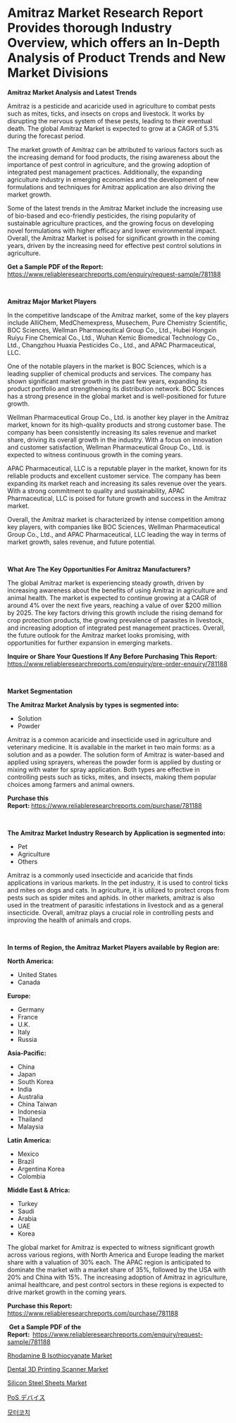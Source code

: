 <p><h1>Amitraz Market Research Report Provides thorough Industry Overview, which offers an In-Depth Analysis of Product Trends and New Market Divisions</h1></p><p><strong>Amitraz Market Analysis and Latest Trends</strong></p>
<p><p>Amitraz is a pesticide and acaricide used in agriculture to combat pests such as mites, ticks, and insects on crops and livestock. It works by disrupting the nervous system of these pests, leading to their eventual death. The global Amitraz Market is expected to grow at a CAGR of 5.3% during the forecast period.</p><p>The market growth of Amitraz can be attributed to various factors such as the increasing demand for food products, the rising awareness about the importance of pest control in agriculture, and the growing adoption of integrated pest management practices. Additionally, the expanding agriculture industry in emerging economies and the development of new formulations and techniques for Amitraz application are also driving the market growth.</p><p>Some of the latest trends in the Amitraz Market include the increasing use of bio-based and eco-friendly pesticides, the rising popularity of sustainable agriculture practices, and the growing focus on developing novel formulations with higher efficacy and lower environmental impact. Overall, the Amitraz Market is poised for significant growth in the coming years, driven by the increasing need for effective pest control solutions in agriculture.</p></p>
<p><strong>Get a Sample PDF of the Report:&nbsp;</strong> <a href="https://www.reliableresearchreports.com/enquiry/request-sample/781188">https://www.reliableresearchreports.com/enquiry/request-sample/781188</a></p>
<p>&nbsp;</p>
<p><strong>Amitraz Major Market Players</strong></p>
<p><p>In the competitive landscape of the Amitraz market, some of the key players include AlliChem, MedChemexpress, Musechem, Pure Chemistry Scientific, BOC Sciences, Wellman Pharmaceutical Group Co., Ltd., Hubei Hongxin Ruiyu Fine Chemical Co., Ltd., Wuhan Kemic Biomedical Technology Co., Ltd., Changzhou Huaxia Pesticides Co., Ltd., and APAC Pharmaceutical, LLC.</p><p>One of the notable players in the market is BOC Sciences, which is a leading supplier of chemical products and services. The company has shown significant market growth in the past few years, expanding its product portfolio and strengthening its distribution network. BOC Sciences has a strong presence in the global market and is well-positioned for future growth.</p><p>Wellman Pharmaceutical Group Co., Ltd. is another key player in the Amitraz market, known for its high-quality products and strong customer base. The company has been consistently increasing its sales revenue and market share, driving its overall growth in the industry. With a focus on innovation and customer satisfaction, Wellman Pharmaceutical Group Co., Ltd. is expected to witness continuous growth in the coming years.</p><p>APAC Pharmaceutical, LLC is a reputable player in the market, known for its reliable products and excellent customer service. The company has been expanding its market reach and increasing its sales revenue over the years. With a strong commitment to quality and sustainability, APAC Pharmaceutical, LLC is poised for future growth and success in the Amitraz market.</p><p>Overall, the Amitraz market is characterized by intense competition among key players, with companies like BOC Sciences, Wellman Pharmaceutical Group Co., Ltd., and APAC Pharmaceutical, LLC leading the way in terms of market growth, sales revenue, and future potential.</p></p>
<p>&nbsp;</p>
<p><strong>What Are The Key Opportunities For Amitraz Manufacturers?</strong></p>
<p><p>The global Amitraz market is experiencing steady growth, driven by increasing awareness about the benefits of using Amitraz in agriculture and animal health. The market is expected to continue growing at a CAGR of around 4% over the next five years, reaching a value of over $200 million by 2025. The key factors driving this growth include the rising demand for crop protection products, the growing prevalence of parasites in livestock, and increasing adoption of integrated pest management practices. Overall, the future outlook for the Amitraz market looks promising, with opportunities for further expansion in emerging markets.</p></p>
<p><strong>Inquire or Share Your Questions If Any Before Purchasing This Report:</strong> <a href="https://www.reliableresearchreports.com/enquiry/pre-order-enquiry/781188">https://www.reliableresearchreports.com/enquiry/pre-order-enquiry/781188</a></p>
<p>&nbsp;</p>
<p><strong>Market Segmentation</strong></p>
<p><strong>The Amitraz Market Analysis by types is segmented into:</strong></p>
<p><ul><li>Solution</li><li>Powder</li></ul></p>
<p><p>Amitraz is a common acaricide and insecticide used in agriculture and veterinary medicine. It is available in the market in two main forms: as a solution and as a powder. The solution form of Amitraz is water-based and applied using sprayers, whereas the powder form is applied by dusting or mixing with water for spray application. Both types are effective in controlling pests such as ticks, mites, and insects, making them popular choices among farmers and animal owners.</p></p>
<p><strong>Purchase this Report:&nbsp;</strong><a href="https://www.reliableresearchreports.com/purchase/781188">https://www.reliableresearchreports.com/purchase/781188</a></p>
<p>&nbsp;</p>
<p><strong>The Amitraz Market Industry Research by Application is segmented into:</strong></p>
<p><ul><li>Pet</li><li>Agriculture</li><li>Others</li></ul></p>
<p><p>Amitraz is a commonly used insecticide and acaricide that finds applications in various markets. In the pet industry, it is used to control ticks and mites on dogs and cats. In agriculture, it is utilized to protect crops from pests such as spider mites and aphids. In other markets, amitraz is also used in the treatment of parasitic infestations in livestock and as a general insecticide. Overall, amitraz plays a crucial role in controlling pests and improving the health of animals and crops.</p></p>
<p>&nbsp;</p>
<p><strong>In terms of Region, the Amitraz Market Players available by Region are:</strong></p>
<p>
    <p> <strong> North America: </strong>
        <ul>
            <li>United States</li>
            <li>Canada</li>
        </ul>
        </p> 
    <p> <strong> Europe: </strong>
        <ul>
            <li>Germany</li>
            <li>France</li>
            <li>U.K.</li>
            <li>Italy</li>
            <li>Russia</li>
        </ul>
        </p> 
    <p> <strong> Asia-Pacific: </strong>
        <ul>
            <li>China</li>
            <li>Japan</li>
            <li>South Korea</li>
            <li>India</li>
            <li>Australia</li>
            <li>China Taiwan</li>
            <li>Indonesia</li>
            <li>Thailand</li>
            <li>Malaysia</li>
        </ul>
        </p> 
    <p> <strong> Latin America: </strong>
        <ul>
            <li>Mexico</li>
            <li>Brazil</li>
            <li>Argentina Korea</li>
            <li>Colombia</li>
        </ul>
        </p> 
    <p> <strong> Middle East & Africa: </strong>
        <ul>
            <li>Turkey</li>
            <li>Saudi</li>
            <li>Arabia</li>
            <li>UAE</li>
            <li>Korea</li>
        </ul>
    </p>
    </p>
<p><p>The global market for Amitraz is expected to witness significant growth across various regions, with North America and Europe leading the market share with a valuation of 30% each. The APAC region is anticipated to dominate the market with a market share of 35%, followed by the USA with 20% and China with 15%. The increasing adoption of Amitraz in agriculture, animal healthcare, and pest control sectors in these regions is expected to drive market growth in the coming years.</p></p>
<p><strong>Purchase this Report: </strong><a href="https://www.reliableresearchreports.com/purchase/781188">https://www.reliableresearchreports.com/purchase/781188</a></p>
<p>&nbsp;<strong>Get a Sample PDF of the Report:&nbsp;&nbsp;</strong><a href="https://www.reliableresearchreports.com/enquiry/request-sample/781188">https://www.reliableresearchreports.com/enquiry/request-sample/781188</a></p>
<p><strong></strong></p>
<p><p><a href="https://github.com/nathandecarvalho/Market-Research-Report-List-2/blob/main/rhodamine-b-isothiocyanate-market.md">Rhodamine B Isothiocyanate Market</a></p><p><a href="https://view.publitas.com/reportprime-1/global-dental-3d-printing-scanner-market-size-and-market-trends-insights-and-projections-from-2023-to-2030/">Dental 3D Printing Scanner Market</a></p><p><a href="https://github.com/kosella/Market-Research-Report-List-2/blob/main/silicon-steel-sheets-market.md">Silicon Steel Sheets Market</a></p><p><a href="https://medium.com/@carlieshields/pos%E3%83%87%E3%83%90%E3%82%A4%E3%82%B9%E5%B8%82%E5%A0%B4%E3%81%AE%E8%A6%8F%E6%A8%A1-cagr-%E3%83%88%E3%83%AC%E3%83%B3%E3%83%89-2024-2030-83feb3d0d322">PoS デバイス</a></p><p><a href="https://medium.com/@emmettsaynford43546/%EB%AA%A8%ED%84%B0%EC%BD%94%EC%B9%98-%EC%8B%9C%EC%9E%A5-2031%EB%85%84%EA%B9%8C%EC%A7%80%EC%9D%98-%ED%8A%B8%EB%A0%8C%EB%93%9C-%EC%98%88%EC%B8%A1-%EB%B0%8F-%EA%B2%BD%EC%9F%81-%EB%B6%84%EC%84%9D-0a4f422e052e">모터코치</a></p></p>